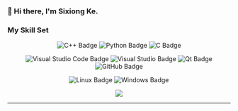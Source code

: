 ### 🙋 Hi there, I'm Sixiong Ke. 



<!--
- 🔭 I’m currently working on something cool.
![](https://github-readme-stats.vercel.app/api?username=Ktn1ga&show_icons=true&theme=transparent)
-->
<!--
You are my ![Visitor Count](https://profile-counter.glitch.me/Ktn1ga/count.svg) visitor!
-->

### My Skill Set

<div align="center" >

![C++ Badge](https://img.shields.io/badge/C%2B%2B-00599C?logo=cplusplus&logoColor=fff&style=flat)
![Python Badge](https://img.shields.io/badge/Python-3776AB?logo=python&logoColor=fff&style=flat)
![C Badge](https://img.shields.io/badge/C-A8B9CC?logo=c&logoColor=fff&style=flat)


![Visual Studio Code Badge](https://img.shields.io/badge/Visual%20Studio%20Code-007ACC?logo=visualstudiocode&logoColor=fff&style=flat)
![Visual Studio Badge](https://img.shields.io/badge/Visual%20Studio-5C2D91?logo=visualstudio&logoColor=fff&style=flat)
![Qt Badge](https://img.shields.io/badge/Qt-41CD52?logo=qt&logoColor=fff&style=flat)
![GitHub Badge](https://img.shields.io/badge/GitHub-181717?logo=github&logoColor=fff&style=flat)

![Linux Badge](https://img.shields.io/badge/Linux-FCC624?logo=linux&logoColor=000&style=flat)
![Windows Badge](https://img.shields.io/badge/Windows-0078D6?logo=windows&logoColor=fff&style=flat)


![](https://github-readme-stats.vercel.app/api/top-langs/?username=Ktn1ga&theme=blue-green)

</div>

---
<!-- <div align="center" >
END
</div> -->
